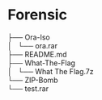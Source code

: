 # Forensic
├── Ora-Iso<br />
│   └── ora.rar<br />
├── README.md<br />
├── What-The-Flag<br />
│   └── What The Flag.7z<br />
└── ZIP-Bomb<br />
    └── test.rar<br />
